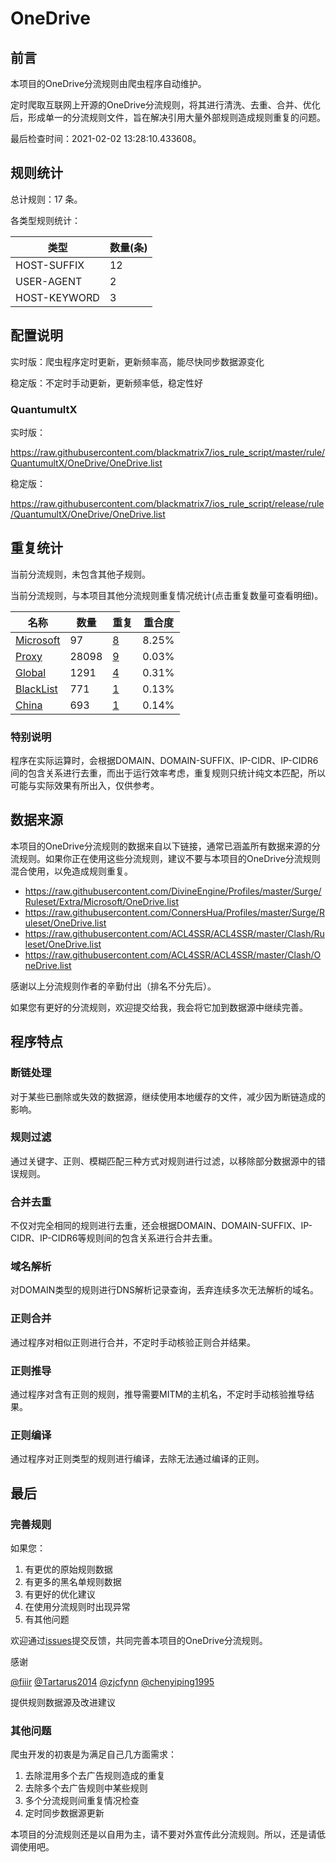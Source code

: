 # OneDrive

## 前言

本项目的OneDrive分流规则由爬虫程序自动维护。

定时爬取互联网上开源的OneDrive分流规则，将其进行清洗、去重、合并、优化后，形成单一的分流规则文件，旨在解决引用大量外部规则造成规则重复的问题。



最后检查时间：2021-02-02 13:28:10.433608。

## 规则统计

总计规则：17 条。

各类型规则统计：

| 类型 | 数量(条) |
| ---- | ---- |
| HOST-SUFFIX | 12 |
| USER-AGENT | 2 |
| HOST-KEYWORD | 3 |
## 配置说明

实时版：爬虫程序定时更新，更新频率高，能尽快同步数据源变化

稳定版：不定时手动更新，更新频率低，稳定性好

### QuantumultX 
实时版：

https://raw.githubusercontent.com/blackmatrix7/ios_rule_script/master/rule/QuantumultX/OneDrive/OneDrive.list

稳定版：

https://raw.githubusercontent.com/blackmatrix7/ios_rule_script/release/rule/QuantumultX/OneDrive/OneDrive.list

## 重复统计


当前分流规则，未包含其他子规则。


当前分流规则，与本项目其他分流规则重复情况统计(点击重复数量可查看明细)。



| 名称 | 数量 | 重复 | 重合度 |
| ---- | ---- | ---- | ------ |
|  [Microsoft](https://github.com/blackmatrix7/ios_rule_script/tree/master/rule/QuantumultX/Microsoft)    | 97   | [8](https://raw.githubusercontent.com/blackmatrix7/ios_rule_script/master/rule/QuantumultX/OneDrive/OneDrive_Repeat.list)   |   8.25% |
|  [Proxy](https://github.com/blackmatrix7/ios_rule_script/tree/master/rule/QuantumultX/Proxy)    | 28098   | [9](https://raw.githubusercontent.com/blackmatrix7/ios_rule_script/master/rule/QuantumultX/OneDrive/OneDrive_Repeat.list)   |   0.03% |
|  [Global](https://github.com/blackmatrix7/ios_rule_script/tree/master/rule/QuantumultX/Global)    | 1291   | [4](https://raw.githubusercontent.com/blackmatrix7/ios_rule_script/master/rule/QuantumultX/OneDrive/OneDrive_Repeat.list)   |   0.31% |
|  [BlackList](https://github.com/blackmatrix7/ios_rule_script/tree/master/rule/QuantumultX/BlackList)    | 771   | [1](https://raw.githubusercontent.com/blackmatrix7/ios_rule_script/master/rule/QuantumultX/OneDrive/OneDrive_Repeat.list)   |   0.13% |
|  [China](https://github.com/blackmatrix7/ios_rule_script/tree/master/rule/QuantumultX/China)    | 693   | [1](https://raw.githubusercontent.com/blackmatrix7/ios_rule_script/master/rule/QuantumultX/OneDrive/OneDrive_Repeat.list)   |   0.14% |
### 特别说明
程序在实际运算时，会根据DOMAIN、DOMAIN-SUFFIX、IP-CIDR、IP-CIDR6间的包含关系进行去重，而出于运行效率考虑，重复规则只统计纯文本匹配，所以可能与实际效果有所出入，仅供参考。

## 数据来源

本项目的OneDrive分流规则的数据来自以下链接，通常已涵盖所有数据来源的分流规则。如果你正在使用这些分流规则，建议不要与本项目的OneDrive分流规则混合使用，以免造成规则重复。

- https://raw.githubusercontent.com/DivineEngine/Profiles/master/Surge/Ruleset/Extra/Microsoft/OneDrive.list
- https://raw.githubusercontent.com/ConnersHua/Profiles/master/Surge/Ruleset/OneDrive.list
- https://raw.githubusercontent.com/ACL4SSR/ACL4SSR/master/Clash/Ruleset/OneDrive.list
- https://raw.githubusercontent.com/ACL4SSR/ACL4SSR/master/Clash/OneDrive.list


感谢以上分流规则作者的辛勤付出（排名不分先后）。

如果您有更好的分流规则，欢迎提交给我，我会将它加到数据源中继续完善。

## 程序特点

### 断链处理

对于某些已删除或失效的数据源，继续使用本地缓存的文件，减少因为断链造成的影响。

### 规则过滤

通过关键字、正则、模糊匹配三种方式对规则进行过滤，以移除部分数据源中的错误规则。

### 合并去重

不仅对完全相同的规则进行去重，还会根据DOMAIN、DOMAIN-SUFFIX、IP-CIDR、IP-CIDR6等规则间的包含关系进行合并去重。

### 域名解析

对DOMAIN类型的规则进行DNS解析记录查询，丢弃连续多次无法解析的域名。

### 正则合并

通过程序对相似正则进行合并，不定时手动核验正则合并结果。

### 正则推导

通过程序对含有正则的规则，推导需要MITM的主机名，不定时手动核验推导结果。

### 正则编译

通过程序对正则类型的规则进行编译，去除无法通过编译的正则。

## 最后

### 完善规则

如果您：

1. 有更优的原始规则数据
2. 有更多的黑名单规则数据
3. 有更好的优化建议
4. 在使用分流规则时出现异常
5. 有其他问题

欢迎通过[issues](https://github.com/blackmatrix7/ios_rule_script/issues/new)提交反馈，共同完善本项目的OneDrive分流规则。

感谢

[@fiiir](https://github.com/fiiir) [@Tartarus2014](https://github.com/Tartarus2014) [@zjcfynn](https://github.com/zjcfynn) [@chenyiping1995](https://github.com/chenyiping1995) 

提供规则数据源及改进建议

### 其他问题

爬虫开发的初衷是为满足自己几方面需求：

1. 去除混用多个去广告规则造成的重复
2. 去除多个去广告规则中某些规则
3. 多个分流规则间重复情况检查
4. 定时同步数据源更新

本项目的分流规则还是以自用为主，请不要对外宣传此分流规则。所以，还是请低调使用吧。
